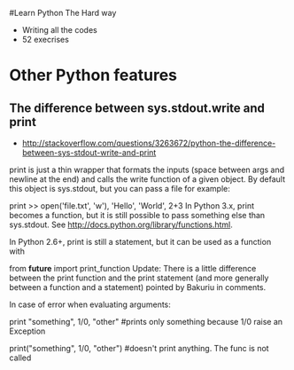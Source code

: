 #Learn Python The Hard way

* Writing all the codes
* 52 execrises

# Other Python features

## The difference between sys.stdout.write and print
* http://stackoverflow.com/questions/3263672/python-the-difference-between-sys-stdout-write-and-print

print is just a thin wrapper that formats the inputs (space between args and newline at the end) and calls the write function of a given object. By default this object is sys.stdout, but you can pass a file for example:

print >> open('file.txt', 'w'), 'Hello', 'World', 2+3
In Python 3.x, print becomes a function, but it is still possible to pass something else than sys.stdout. See http://docs.python.org/library/functions.html.

In Python 2.6+, print is still a statement, but it can be used as a function with

from __future__ import print_function
Update: There is a little difference between the print function and the print statement (and more generally between a function and a statement) pointed by Bakuriu in comments.

In case of error when evaluating arguments:

print "something", 1/0, "other" #prints only something because 1/0 raise an Exception

print("something", 1/0, "other") #doesn't print anything. The func is not called
